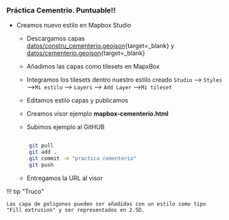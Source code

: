
### Práctica Cementrio. **Puntuable!!**
    
* Creamos nuevo estilo en Mapbox Studio

    * Descargamos capas [datos/constru_cementerio.geojson](datos/constru_cementerio.geojson){target=_blank} y [datos/cementerio.geojson](datos/cementerio.geojson){target=_blank}

    * Añadimos las capas  como tilesets en MapxBox

    * Integramos los tilesets dentro nuestro estilo creado 
         `Studio` --> `Styles` -->`Mi estilo` --> `Layers` --> `Add Layer` -->`Mi tileset`

    * Editamos estilo capas y  publicamos

    * Creamos visor ejemplo **mapbox-cementerio.html**

    * Subimos ejemplo al GitHUB
	
	```bash

		git pull
        git add .
        git commit -m "practica cementerio"
        git push

	```  
    * Entregamos la URL al visor

!!! tip "Truco"
   
    Las capa de poligonos pueden ser añadidas con un estilo como tipo "Fill extrusion" y ser representados en 2.5D.
    

